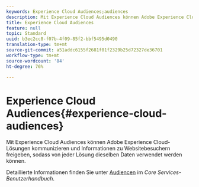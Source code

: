 ```yaml
---
keywords: Experience Cloud Audiences;audiences
description: Mit Experience Cloud Audiences können Adobe Experience Cloud-Lösungen kommunizieren und Informationen zu Websitebesuchern freigeben, sodass von jeder Lösung dieselben Daten verwendet werden können.
title: Experience Cloud Audiences
feature: null
topic: Standard
uuid: b3ec2cc8-f07b-4f09-85f2-bbf5495d0490
translation-type: tm+mt
source-git-commit: a51addc6155f2681f01f2329b25d72327de36701
workflow-type: tm+mt
source-wordcount: '84'
ht-degree: 76%

---
```



# Experience Cloud Audiences{#experience-cloud-audiences}

Mit Experience Cloud Audiences können Adobe Experience Cloud-Lösungen kommunizieren und Informationen zu Websitebesuchern freigeben, sodass von jeder Lösung dieselben Daten verwendet werden können.

Detaillierte Informationen finden Sie unter [Audiencen](https://docs.adobe.com/content/help/en/core-services/interface/audiences/audience-library.html) im *Core Services-Benutzerhandbuch*.
